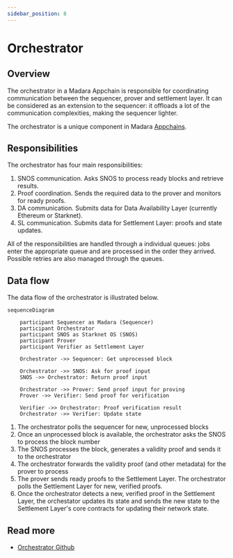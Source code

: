 ```yaml
---
sidebar_position: 8
---
```


# Orchestrator

## Overview

The orchestrator in a Madara Appchain is responsible for coordinating communication between the sequencer, prover and settlement layer. It can be considered as an extension to the sequencer: it offloads a lot of the communication complexities, making the sequencer lighter.

The orchestrator is a unique component in Madara [Appchains](/concepts/appchain).

## Responsibilities

The orchestrator has four main responsibilities:

1. SNOS communication. Asks SNOS to process ready blocks and retrieve results.
1. Proof coordination. Sends the required data to the prover and monitors for ready proofs.
1. DA communication. Submits data for Data Availability Layer (currently Ethereum or Starknet).
1. SL communication. Submits data for Settlement Layer: proofs and state updates.

All of the responsibilities are handled through a individual queues: jobs enter the appropriate queue and are processed in the order they arrived. Possible retries are also managed through the queues.

## Data flow

The data flow of the orchestrator is illustrated below.

```mermaid
sequenceDiagram

    participant Sequencer as Madara (Sequencer)
    participant Orchestrator
    participant SNOS as Starknet OS (SNOS)
    participant Prover
    participant Verifier as Settlement Layer

    Orchestrator ->> Sequencer: Get unprocessed block

    Orchestrator ->> SNOS: Ask for proof input
    SNOS ->> Orchestrator: Return proof input
    
    Orchestrator ->> Prover: Send proof input for proving
    Prover ->> Verifier: Send proof for verification

    Verifier ->> Orchestrator: Proof verification result
    Orchestrator ->> Verifier: Update state
```

1. The orchestrator polls the sequencer for new, unprocessed blocks
1. Once an unprocessed block is available, the orchestrator asks the SNOS to process the block number
1. The SNOS processes the block, generates a validity proof and sends it to the orchestrator
1. The orchestrator forwards the validity proof (and other metadata) for the prover to process
1. The prover sends ready proofs to the Settlement Layer. The orchestrator polls the Settlement Layer for new, verified proofs.
1. Once the orchestrator detects a new, verified proof in the Settlement Layer, the orchestator updates its state and sends the new state to the Settlement Layer's core contracts for updating their network state.

## Read more

- [Orchestrator Github](https://github.com/madara-alliance/madara-orchestrator)
